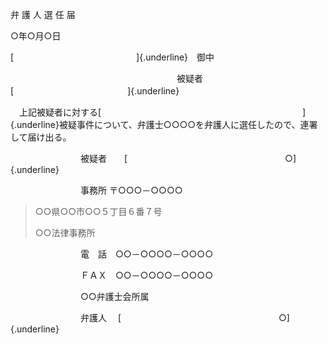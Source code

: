 弁 護 人 選 任 届

○年○月○日

[　　　　　　　　　　　　　　]{.underline}　御中

　　　　　　　　　　　　　　　　　　　被疑者　[　　　　　　　　　　　　　]{.underline}

　上記被疑者に対する[　　　　　　　　　　　　　　　　　　　　　　　]{.underline}被疑事件について、弁護士○○○○を弁護人に選任したので、連署して届け出る。

　　　　　　　　被疑者　　[　　　　　　　　　　　　　　　　　　○]{.underline}

　　　　　　　　事務所 〒○○○－○○○○

> ○○県○○市○○５丁目６番７号
>
> ○○法律事務所

　　　　　　　　電　話　○○－○○○○－○○○○

　　　　　　　　ＦＡＸ　○○－○○○○－○○○○

　　　　　　　　○○弁護士会所属

　　　　　　　　弁護人　 [　　　　　　　　　　　　　　　　　　○]{.underline}
